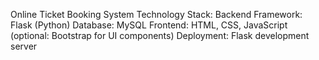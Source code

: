 Online Ticket Booking System
Technology Stack:
Backend Framework: Flask (Python)
Database: MySQL
Frontend: HTML, CSS, JavaScript (optional: Bootstrap for UI components)
Deployment: Flask development server 
